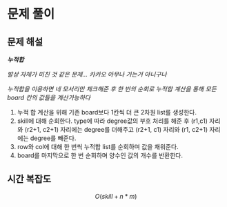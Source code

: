  # 문제 풀이

## 문제 해설

***누적합***

*발상 자체가 미친 것 같은 문제…*
*카카오 아무나 가는거 아니구나*

*누적합을 이용하면 네 모서리만 체크해준 후 한 번의 순회로 누적합 계산을 통해 모든 board 칸의 값들을 계산가능하다*

1. 누적 합 계산을 위해 기존 board보다 1칸씩 더 큰 2차원 list를 생성한다.
2. skill에 대해 순회한다. type에 따라 degree값의 부호 처리를 해준 후 (r1,c1) 자리와 (r2+1, c2+1) 자리에는 degree를 더해주고 (r2+1, c1) 자리와 (r1, c2+1) 자리에는 degree를 빼준다.
3. row와 col에 대해 한 번씩 누적합 list를 순회하며 값을 채워준다.
4. board를 마지막으로 한 번 순회하며 양수인 값의 개수를 반환한다.


## 시간 복잡도

$$O(skill+n*m)$$

